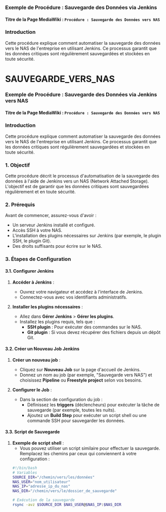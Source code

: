 ### Exemple de Procédure : Sauvegarde des Données via Jenkins

#### **Titre de la Page MediaWiki** : `Procédure : Sauvegarde des Données vers NAS`

### **Introduction**

Cette procédure explique comment automatiser la sauvegarde des données vers le NAS de l'entreprise en utilisant Jenkins. Ce processus garantit que les données critiques sont régulièrement sauvegardées et stockées en toute sécurité.
# SAUVEGARDE_VERS_NAS
### Exemple de Procédure : Sauvegarde des Données via Jenkins vers NAS

#### **Titre de la Page MediaWiki** : `Procédure : Sauvegarde des Données vers NAS`

### **Introduction**

Cette procédure explique comment automatiser la sauvegarde des données vers le NAS de l'entreprise en utilisant Jenkins. Ce processus garantit que les données critiques sont régulièrement sauvegardées et stockées en toute sécurité.

### 1. **Objectif**

Cette procédure décrit le processus d'automatisation de la sauvegarde des données à l'aide de Jenkins vers un NAS (Network Attached Storage). L'objectif est de garantir que les données critiques sont sauvegardées régulièrement et en toute sécurité.

### 2. **Prérequis**

Avant de commencer, assurez-vous d'avoir :

- Un serveur Jenkins installé et configuré.
- Accès SSH à votre NAS.
- L'installation des plugins nécessaires sur Jenkins (par exemple, le plugin SSH, le plugin Git).
- Des droits suffisants pour écrire sur le NAS.

### 3. **Étapes de Configuration**

#### 3.1. **Configurer Jenkins**

1. **Accéder à Jenkins** :
   - Ouvrez votre navigateur et accédez à l'interface de Jenkins.
   - Connectez-vous avec vos identifiants administratifs.

2. **Installer les plugins nécessaires** :
   - Allez dans **Gérer Jenkins** > **Gérer les plugins**.
   - Installez les plugins requis, tels que :
     - **SSH plugin** : Pour exécuter des commandes sur le NAS.
     - **Git plugin** : Si vous devez récupérer des fichiers depuis un dépôt Git.

#### 3.2. **Créer un Nouveau Job Jenkins**

1. **Créer un nouveau job** :
   - Cliquez sur **Nouveau Job** sur la page d'accueil de Jenkins.
   - Donnez un nom au job (par exemple, "Sauvegarde vers NAS") et choisissez **Pipeline** ou **Freestyle project** selon vos besoins.

2. **Configurer le Job** :
   - Dans la section de configuration du job :
     - Définissez les **triggers** (déclencheurs) pour exécuter la tâche de sauvegarde (par exemple, toutes les nuits).
     - Ajoutez un **Build Step** pour exécuter un script shell ou une commande SSH pour sauvegarder les données.

#### 3.3. **Script de Sauvegarde**

1. **Exemple de script shell** :
   - Vous pouvez utiliser un script similaire pour effectuer la sauvegarde. Remplacez les chemins par ceux qui conviennent à votre configuration :
   ```bash
   #!/bin/bash
   # Variables
   SOURCE_DIR="/chemin/vers/les/données"
   NAS_USER="nom_utilisateur"
   NAS_IP="adresse_ip_du_nas"
   NAS_DIR="/chemin/vers/le/dossier_de_sauvegarde"

   # Exécution de la sauvegarde
   rsync -avz $SOURCE_DIR $NAS_USER@$NAS_IP:$NAS_DIR
